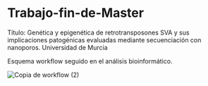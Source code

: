 # Trabajo-fin-de-Master
Título: Genética y epigenética de retrotransposones SVA y sus implicaciones patogénicas evaluadas mediante secuenciación con nanoporos. 
Universidad de Murcia 

Esquema workflow seguido en el análisis bioinformático.

![Copia de workflow  (2)](https://github.com/evalopezf/Trabajo-fin-de-M-ster/assets/153935665/28bf85c1-3304-4790-8321-6b9f14ca8745)

